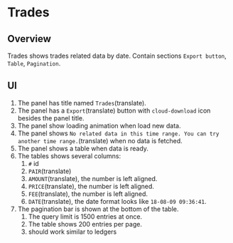 # Trades

## Overview

Trades shows trades related data by date. Contain sections `Export button`, `Table`, `Pagination`.

## UI

1. The panel has title named `Trades`(translate).
1. The panel has a `Export`(translate) button with `cloud-download` icon besides the panel title.
1. The panel show loading animation when load new data.
1. The panel shows `No related data in this time range. You can try another time range.`(translate) when no data is fetched.
1. The panel shows a table when data is ready.
1. The tables shows several columns:
    1. `#` id
    1. `PAIR`(translate)
    1. `AMOUNT`(translate), the number is left aligned.
    1. `PRICE`(translate), the number is left aligned.
    1. `FEE`(translate), the number is left aligned.
    1. `DATE`(translate), the date format looks like `18-08-09 09:36:41`.
1. The pagination bar is shown at the bottom of the table.
    1. The query limit is 1500 entries at once.
    1. The table shows 200 entries per page.
    1. should work similar to ledgers
